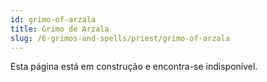 ```yaml
---
id: grimo-of-arzala
title: Grimo de Arzala
slug: /6-grimos-and-spells/priest/grimo-of-arzala
---
```


Esta página está em construção e encontra-se indisponível.
